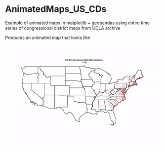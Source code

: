 # AnimatedMaps_US_CDs
Example of animated maps in matplotlib + geopandas using entire time series of congressional district maps from UCLA archive

Produces an animated map that looks like

![Map](output.gif)
